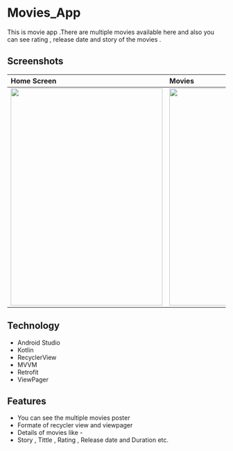 # Movies_App
This is movie app .There are multiple movies available here and also you can see rating , release date and story of the movies .

## Screenshots

|**Home Screen**|**Movies**|**Movies Details**|
|:---|:--|:-|
|<img src=https://user-images.githubusercontent.com/86510520/148520573-eb9f027f-39fd-4ab2-9b36-034b5384505f.jpeg height="500px" width="350px"/>|<img src=https://user-images.githubusercontent.com/86510520/148521094-b1de3d89-bc90-4b64-85f8-5f5b540c8242.jpeg height="500px" width="350px"/>|<img src=https://user-images.githubusercontent.com/86510520/148521298-c1d3d1bc-a70d-4ec4-bd4c-630a45c8071b.jpeg height="500px" width="350px"/>









## Technology
* Android Studio
* Kotlin
* RecyclerView
* MVVM 
* Retrofit
* ViewPager


## Features
* You can see the multiple movies poster
* Formate of recycler view and viewpager
* Details of movies like -
* Story , Tittle , Rating , Release date and Duration etc.

